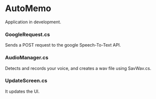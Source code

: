 # AutoMemo
Application in development.
### GoogleRequest.cs
Sends a POST request to the google Speech-To-Text API.
### AudioManager.cs
Detects and records your voice, and creates a wav file using SavWav.cs.
### UpdateScreen.cs
It updates the UI.
